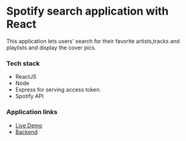 # Spotify search application with React

This application lets users' search for their favorite artists,tracks and playlists and display the cover pics.

### Tech stack

- ReactJS
- Node
- Express for serving access token.
- Spotify API

### Application links

- [Live Demo](https://artistsspotify.netlify.app/)
- [Backend](https://spotifyserver.manasa1998.repl.co)
